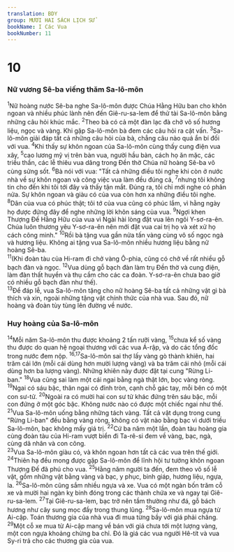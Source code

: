 ```yaml
---
translation: BDY
group: MƯƠI HAI SÁCH LỊCH SỬ
bookName: I Các Vua 
bookNumber: 11
---
```


<div class="title"><h1>10</h1><h3>Nữ vương Sê-ba viếng thăm Sa-lô-môn</h3></div>
<span class="verse 1vua_10_1"><sup>1</sup>Nữ hoàng nước Sê-ba nghe Sa-lô-môn được Chúa Hằng Hữu ban cho khôn ngoan và nhiều phúc lành nên đến Giê-ru-sa-lem để thử tài Sa-lô-môn bằng những câu hỏi khúc mắc. </span>
<span class="verse 1vua_10_2"><sup>2</sup>Theo bà có cả một đàn lạc đà chở vô số hương liệu, ngọc và vàng. Khi gặp Sa-lô-môn bà đem các câu hỏi ra cật vấn. </span>
<span class="verse 1vua_10_3"><sup>3</sup>Sa-lô-môn giải đáp tất cả những câu hỏi của bà, chẳng câu nào quá ẩn bí đối với vua. </span>
<span class="verse 1vua_10_4"><sup>4</sup>Khi thấy sự khôn ngoan của Sa-lô-môn cùng thấy cung điện vua xây, </span>
<span class="verse 1vua_10_5"><sup>5</sup>cao lương mỹ vị trên bàn vua, người hầu bàn, cách họ ăn mặc, các triều thần, các lễ thiêu vua dâng trong Đền thờ Chúa nữ hoàng Sê-ba vô cùng sửng sốt. </span>
<span class="verse 1vua_10_6"><sup>6</sup>Bà nói với vua: &#34;Tất cả những điều tôi nghe khi còn ở nước nhà về sự khôn ngoan và công việc vua làm đều đúng cả, </span>
<span class="verse 1vua_10_7"><sup>7</sup>nhưng tôi không tin cho đến khi tôi tới đây và thấy tận mắt. Đúng ra, tôi chỉ mới nghe có phân nửa. Sự khôn ngoan và giàu có của vua còn hơn xa những điều tôi nghe. </span>
<span class="verse 1vua_10_8"><sup>8</sup>Dân của vua có phúc thật; tôi tớ của vua cũng có phúc lắm, vì hằng ngày họ được đứng đây để nghe những lời khôn sáng của vua. </span>
<span class="verse 1vua_10_9"><sup>9</sup>Ngợi khen Thượng Đế Hằng Hữu của vua vì Ngài hài lòng đặt vua lên ngôi Y-sơ-ra-ên. Chúa luôn thương yêu Y-sơ-ra-ên nên mới đặt vua cai trị họ và xét xử họ cách công minh.&#34; </span>
<span class="verse 1vua_10_10"><sup>10</sup>Rồi bà tặng vua gần nửa tấn vàng cùng vô số ngọc ngà và hương liệu. Không ai tặng vua Sa-lô-môn nhiều hương liệu bằng nữ hoàng Sê-ba.<br/></span>
<span class="verse 1vua_10_11"><sup>11</sup>(Khi đoàn tàu của Hi-ram đi chở vàng Ô-phia, cũng có chở về rất nhiều gỗ bạch đàn và ngọc. </span>
<span class="verse 1vua_10_12"><sup>12</sup>Vua dùng gỗ bạch đàn làm trụ Đền thờ và cung điện, làm đàn thất huyền và thụ cầm cho các ca đoàn. Y-sơ-ra-ên chưa bao giờ có nhiều gỗ bạch đàn như thế).<br/></span>
<span class="verse 1vua_10_13"><sup>13</sup>Để đáp lễ, vua Sa-lô-môn tặng cho nữ hoàng Sê-ba tất cả những vật gì bà thích và xin, ngoài những tặng vật chính thức của nhà vua. Sau đó, nữ hoàng và đoàn tùy tùng lên đường về nước.</span>
<div class="title"><h3>Huy hoàng của Sa-lô-môn</h3></div>
<span class="verse 1vua_10_14"><sup>14</sup>Mỗi năm Sa-lô-môn thu được khoảng 2 tấn rưỡi vàng, </span>
<span class="verse 1vua_10_15"><sup>15</sup>chưa kể số vàng thu được do quan hệ ngoại thương với các vua Á-rập, và do các tổng đốc trong nước đem nộp. </span>
<span class="verse 1vua_10_16 1vua_10_17"><sup>16,17</sup>Sa-lô-môn sai thợ lấy vàng gò thành khiên, hai trăm cái lớn (mỗi cái dùng hơn mười lượng vàng) và ba trăm cái nhỏ (mỗi cái dùng hơn ba lượng vàng). Những khiên này được đặt tại cung &#34;Rừng Li-ban.&#34; </span>
<span class="verse 1vua_10_18"><sup>18</sup>Vua cũng sai làm một cái ngai bằng ngà thật lớn, bọc vàng ròng. </span>
<span class="verse 1vua_10_19"><sup>19</sup>Ngai có sáu bậc, thân ngai có đỉnh tròn, cạnh chỗ gác tay, mỗi bên có một con sư-tử. </span>
<span class="verse 1vua_10_20"><sup>20</sup>Ngoài ra có mười hai con sư tử khác đứng trên sáu bậc, mỗi con đứng ở một góc bậc. Không nước nào có được một chiếc ngai như thế. </span>
<span class="verse 1vua_10_21"><sup>21</sup>Vua Sa-lô-môn uống bằng những tách vàng. Tất cả vật dụng trong cung &#34;Rừng Li-ban&#34; đều bằng vàng ròng, không có vật nào bằng bạc vì dưới triều Sa-lô-môn, bạc không mấy giá trị. </span>
<span class="verse 1vua_10_22"><sup>22</sup>Cứ ba năm một lần, đoàn tàu hoàng gia cùng đoàn tàu của Hi-ram vượt biển đi Ta-rê-si đem về vàng, bạc, ngà, cùng dã nhân và con công.<br/></span>
<span class="verse 1vua_10_23"><sup>23</sup>Vua Sa-lô-môn giàu có, và khôn ngoan hơn tất cả các vua trên thế giới. </span>
<span class="verse 1vua_10_24"><sup>24</sup>Thiên hạ đều mong được gặp Sa-lô-môn để lĩnh hội tư tưởng khôn ngoan Thượng Đế đã phú cho vua. </span>
<span class="verse 1vua_10_25"><sup>25</sup>Hằng năm người ta đến, đem theo vô số lễ vật, gồm những vật bằng vàng và bạc, y phục, binh giáp, hương liệu, ngựa, la. </span>
<span class="verse 1vua_10_26"><sup>26</sup>Sa-lô-môn cũng sắm nhiều ngựa và xe. Vua có một ngàn bốn trăm cỗ xe và mười hai ngàn kỵ binh đóng trong các thành chứa xe và ngay tại Giê-ru-sa-lem. </span>
<span class="verse 1vua_10_27"><sup>27</sup>Tại Giê-ru-sa-lem, bạc trở nên tầm thường như đá, gỗ bách hương như cây sung mọc đầy trong thung lũng. </span>
<span class="verse 1vua_10_28"><sup>28</sup>Sa-lô-môn mua ngựa từ Ai-cập. Toán thương gia của nhà vua đi mua từng bầy với giá phải chăng. </span>
<span class="verse 1vua_10_29"><sup>29</sup>Một cỗ xe mua từ Ai-cập mang về bán với giá chưa tới một lượng vàng, một con ngựa khoảng chừng ba chỉ. Đó là giá các vua người Hê-tít và vua Sy-ri trả cho các thương gia của vua.</span>
